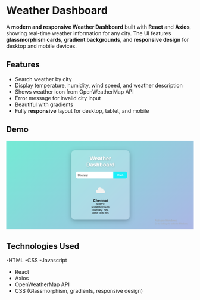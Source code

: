# Weather Dashboard

A **modern and responsive Weather Dashboard** built with **React** and **Axios**, showing real-time weather information for any city. The UI features **glassmorphism cards**, **gradient backgrounds**, and **responsive design** for desktop and mobile devices.

## Features

- Search weather by city
- Display temperature, humidity, wind speed, and weather description
- Shows weather icon from OpenWeatherMap API
- Error message for invalid city input
- Beautiful with gradients
- Fully **responsive** layout for desktop, tablet, and mobile

## Demo
![output image](myapp/public/Weather%20dashboard.png)
## Technologies Used
-HTML
-CSS
-Javascript
- React
- Axios
- OpenWeatherMap API
- CSS (Glassmorphism, gradients, responsive design)
